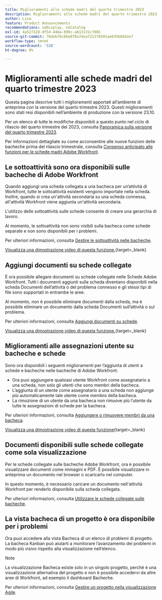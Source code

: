 ```yaml
---
title: Miglioramenti alle schede madri del quarto trimestre 2023
description: Miglioramenti alle schede madri del quarto trimestre 2023
author: Lisa
feature: Product Announcements
recommendations: noDisplay, noCatalog
exl-id: 4a527328-df5d-446a-899c-a613131c7001
source-git-commit: 76deb76c66e8f8a7dea721378591ae035b8d42e7
workflow-type: tm+mt
source-wordcount: '528'
ht-degree: 0%

---
```


# Miglioramenti alle schede madri del quarto trimestre 2023

Questa pagina descrive tutti i miglioramenti apportati all’ambiente di anteprima con la versione del quarto trimestre 2023. Questi miglioramenti sono stati resi disponibili nell’ambiente di produzione con la versione 23.10.

Per un elenco di tutte le modifiche disponibili a questo punto nel ciclo di rilascio del quarto trimestre del 2023, consulta [Panoramica sulla versione del quarto trimestre 2023](/help/quicksilver/product-announcements/product-releases/23-q4-release-activity/23-q4-release-overview.md).

Per informazioni dettagliate su come acconsentire alle nuove funzioni delle bacheche prima del rilascio trimestrale, consulta [Consenso anticipato alle funzioni per le schede madri Adobe Workfront](/help/quicksilver/agile/get-started-with-boards/boards-early-feature-opt-in.md).

## Le sottoattività sono ora disponibili sulle bacheche di Adobe Workfront

Quando aggiungi una scheda collegata a una bacheca per un’attività di Workfront, tutte le sottoattività esistenti vengono importate nella scheda. Inoltre, quando si crea un&#39;attività secondaria su una scheda connessa, all&#39;attività Workfront viene aggiunta un&#39;attività secondaria.

L&#39;utilizzo delle sottoattività sulle schede consente di creare una gerarchia di lavoro.

Al momento, le sottoattività non sono visibili sulla bacheca come schede separate e non sono disponibili per i problemi.

Per ulteriori informazioni, consulta [Gestire le sottoattività nelle bacheche](/help/quicksilver/agile/get-started-with-boards/manage-subtasks-on-boards.md).

[Visualizza una dimostrazione video di questa funzione.](https://video.tv.adobe.com/v/3424860/){target=_blank}

## Aggiungi documenti su schede collegate

È ora possibile allegare documenti su schede collegate nelle Schede Adobe Workfront. Tutti i documenti aggiunti sulla scheda diventano disponibili nella scheda Documenti dell’attività o del problema connesso e gli stessi tipi di file sono supportati in entrambe le aree.

Al momento, non è possibile eliminare documenti dalla scheda, ma è possibile eliminare un documento dalla scheda Documenti sull’attività o sul problema.

Per ulteriori informazioni, consulta [Aggiungi documenti su schede](/help/quicksilver/agile/get-started-with-boards/add-documents-on-cards.md).

[Visualizza una dimostrazione video di questa funzione.](https://video.tv.adobe.com/v/3423070/){target=_blank}

## Miglioramenti alle assegnazioni utente su bacheche e schede

Sono ora disponibili i seguenti miglioramenti per l’aggiunta di utenti a schede e bacheche nelle bacheche di Adobe Workfront:

* Ora puoi aggiungere qualsiasi utente Workfront come assegnatario a una scheda, non solo gli utenti che sono membri della bacheca.
* L’aggiunta di un utente come assegnatario a una scheda non aggiunge più automaticamente tale utente come membro della bacheca.
* La rimozione di un utente da una bacheca non rimuove più l’utente da tutte le assegnazioni di schede per la bacheca.

Per ulteriori informazioni, consulta [Aggiungere o rimuovere membri da una bacheca](/help/quicksilver/agile/get-started-with-boards/add-members-to-board.md).

[Visualizza una dimostrazione video di questa funzione](https://video.tv.adobe.com/v/3423222/){target=_blank}

## Documenti disponibili sulle schede collegate come sola visualizzazione

Per le schede collegate sulle bacheche Adobe Workfront, ora è possibile visualizzare documenti come immagini e PDF. È possibile visualizzare in anteprima un documento nel browser o scaricarlo nel computer.

In questo momento, è necessario caricare un documento nell&#39;attività Workfront per renderlo disponibile sulla scheda collegata.

Per ulteriori informazioni, consulta [Utilizzare le schede collegate sulle bacheche](/help/quicksilver/agile/get-started-with-boards/connected-cards.md).

## La vista bacheca di un progetto è ora disponibile per i problemi

Ora puoi accedere alla vista Bacheca di un elenco di problemi di progetto. La bacheca Kanban può aiutarti a monitorare l’avanzamento dei problemi in modo più visivo rispetto alla visualizzazione nell’elenco.

>[!NOTE]
>
>La visualizzazione Bacheca esiste solo in un singolo progetto, perché è una visualizzazione alternativa del progetto e non è possibile accedervi da altre aree di Workfront, ad esempio il dashboard Bacheche.

Per ulteriori informazioni, consulta [Gestire un progetto nella visualizzazione Agile](/help/quicksilver/manage-work/projects/manage-projects/manage-projects-in-agile-view.md).
